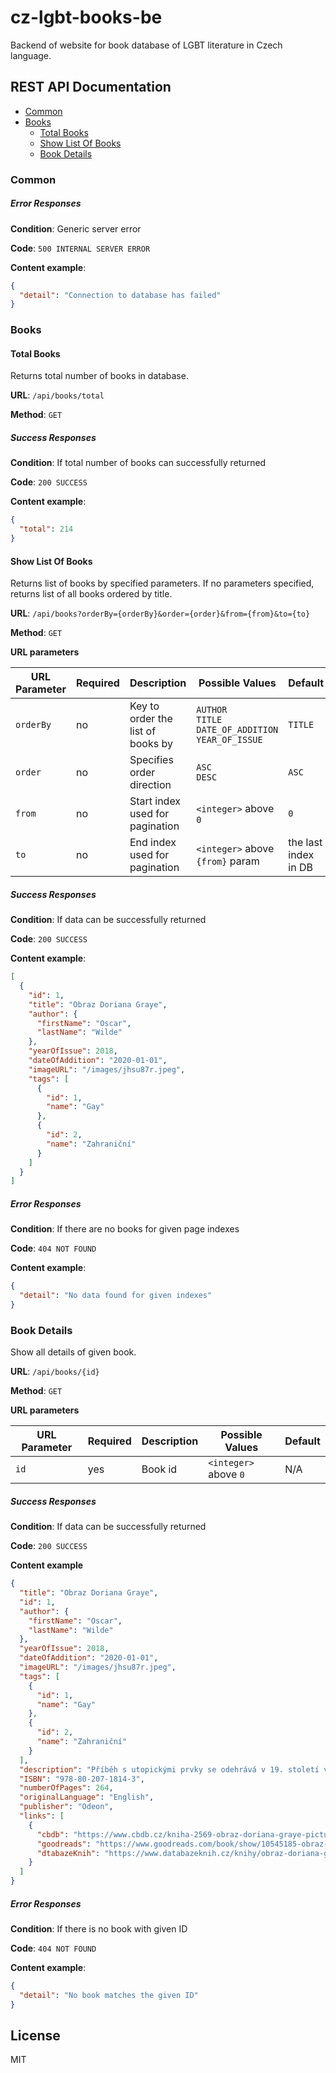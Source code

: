 # cz-lgbt-books-be

Backend of website for book database of LGBT literature in Czech language.

## REST API Documentation

- [Common](#common)
- [Books](#books)
    - [Total Books](#total-books)
    - [Show List Of Books](#show-list-of-books)
    - [Book Details](#book-details)

### Common

##### Error Responses
 
__Condition__: Generic server error

__Code__: `500 INTERNAL SERVER ERROR`

__Content example__: 

```json
{
  "detail": "Connection to database has failed"
}
```

### Books

#### Total Books

Returns total number of books in database.

__URL__: `/api/books/total`

__Method__: `GET`

##### Success Responses

__Condition__: If total number of books can successfully returned

__Code__: `200 SUCCESS`

__Content example__:

```json
{
  "total": 214
}
```

#### Show List Of Books

Returns list of books by specified parameters. If no parameters specified, returns list of all books ordered by title. 

__URL__: `/api/books?orderBy={orderBy}&order={order}&from={from}&to={to}`

__Method__: `GET`

__URL parameters__

| URL Parameter | Required | Description                       | Possible Values                                              | Default              |
|---------------|----------|-----------------------------------|--------------------------------------------------------------|----------------------|
| `orderBy`     | no       | Key to order the list of books by | `AUTHOR`<br>`TITLE`<br>`DATE_OF_ADDITION`<br>`YEAR_OF_ISSUE` | `TITLE`              |
| `order`       | no       | Specifies order direction         | `ASC`<br>`DESC`                                              | `ASC`                |
| `from`        | no       | Start index used for pagination   | `<integer>` above `0`                                        | `0`                  |
| `to`          | no       | End index used for pagination     | `<integer>` above `{from}` param                             | the last index in DB |

##### Success Responses

__Condition__: If data can be successfully returned

__Code__: `200 SUCCESS`

__Content example__:

```json
[
  {
    "id": 1,
    "title": "Obraz Doriana Graye",
    "author": {
      "firstName": "Oscar",
      "lastName": "Wilde"
    },
    "yearOfIssue": 2018,
    "dateOfAddition": "2020-01-01",
    "imageURL": "/images/jhsu87r.jpeg",
    "tags": [
      {
        "id": 1,
        "name": "Gay"
      },
      {
        "id": 2,
        "name": "Zahraniční"
      }
    ]
  }
]
```

##### Error Responses

__Condition__: If there are no books for given page indexes

__Code__: `404 NOT FOUND`

__Content example__: 

```json
{
  "detail": "No data found for given indexes"
}
```

### Book Details

Show all details of given book.

__URL__: `/api/books/{id}
`

__Method__: `GET`

__URL parameters__

| URL Parameter | Required | Description | Possible Values       | Default |
|---------------|----------|-------------|-----------------------|---------|
| `id`          | yes      | Book id     | `<integer>` above `0` | N/A     |

##### Success Responses

__Condition__: If data can be successfully returned

__Code__: `200 SUCCESS`

__Content example__

```json
{
  "title": "Obraz Doriana Graye",
  "id": 1,
  "author": {
    "firstName": "Oscar",
    "lastName": "Wilde"
  },
  "yearOfIssue": 2018,
  "dateOfAddition": "2020-01-01",
  "imageURL": "/images/jhsu87r.jpeg",
  "tags": [
    {
      "id": 1,
      "name": "Gay"
    },
    {
      "id": 2,
      "name": "Zahraniční"
    }
  ],
  "description": "Příběh s utopickými prvky se odehrává v 19. století v Londýně.\r\nJediná rozsáhlejší próza Oscara Wilda předvádí na fantastickém příběhu aristokrata, jemuž kouzelná moc propůjčila věčnou krásu a mládí, rozpor mezi morálkou a estetickým prožitkem - zatímco Dorian Gray zůstává stále dvacetiletý, jeho dokonalá podoba na plátně stárne a ohyzdí se podle toho, kolik dívčích srdcí zlomil a kolik nadějných mladíků přivedl do zkázy.",
  "ISBN": "978-80-207-1814-3",
  "numberOfPages": 264,
  "originalLanguage": "English",
  "publisher": "Odeon",
  "links": [
    {
      "cbdb": "https://www.cbdb.cz/kniha-2569-obraz-doriana-graye-picture-of-dorian-gray",
      "goodreads": "https://www.goodreads.com/book/show/10545185-obraz-doriana-graye",
      "dtabazeKnih": "https://www.databazeknih.cz/knihy/obraz-doriana-graye-3182"
    }
  ]
}
```

##### Error Responses

__Condition__: If there is no book with given ID

__Code__: `404 NOT FOUND`

__Content example__: 

```json
{
  "detail": "No book matches the given ID"
}
```

## License
MIT